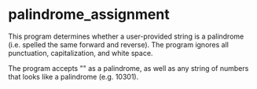 # palindrome_assignment

This program determines whether a user-provided string is a palindrome (i.e. spelled the same forward and reverse). The program ignores all punctuation, capitalization, and white space.

The program accepts "" as a palindrome, as well as any string of numbers that looks like a palindrome (e.g. 10301).

